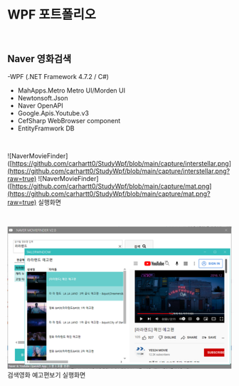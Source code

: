 # WPF 포트폴리오

<br/>


## Naver 영화검색
-WPF (.NET Framework 4.7.2 / C#)
  - MahApps.Metro Metro UI/Morden UI
  - Newtonsoft.Json
  - Naver OpenAPI
  - Google.Apis.Youtube.v3
  - CefSharp WebBrowser component
  - EntityFramwork DB

<br/>

 ![NaverMovieFinder]([https://github.com/carhartt0/StudyWpf/blob/main/capture/interstellar.png](https://github.com/carhartt0/StudyWpf/blob/main/capture/interstellar.png?raw=true)
 ![NaverMovieFinder]([https://github.com/carhartt0/StudyWpf/blob/main/capture/mat.png](https://github.com/carhartt0/StudyWpf/blob/main/capture/mat.png?raw=true)
실행화면

<br/>

 ![YoutubePlay](https://github.com/carhartt0/StudyWpf/blob/main/capture/youtubeplay.png?raw=true)
 검색영화 예고편보기 실행화면
